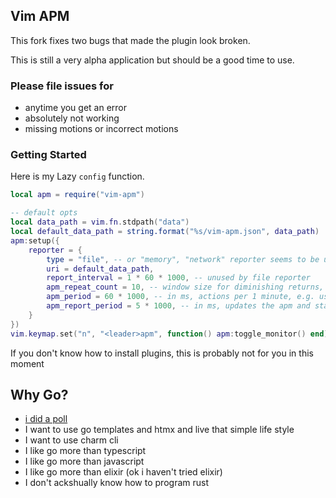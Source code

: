 
## Vim APM
This fork fixes two bugs that made the plugin look broken.

This is still a very alpha application but should be a good time to use.

### Please file issues for
* anytime you get an error
* absolutely not working
* missing motions or incorrect motions

### Getting Started
Here is my Lazy `config` function.

```lua
local apm = require("vim-apm")

-- default opts
local data_path = vim.fn.stdpath("data")
local default_data_path = string.format("%s/vim-apm.json", data_path)
apm:setup({
    reporter = {
        type = "file", -- or "memory", "network" reporter seems to be unfinished
        uri = default_data_path,
        report_interval = 1 * 60 * 1000, -- unused by file reporter
        apm_repeat_count = 10, -- window size for diminishing returns, i.e. higher -> less diminishing returns on repeated motions
        apm_period = 60 * 1000, -- in ms, actions per 1 minute, e.g. use 5*60*1000 for actions per 5 minute period
        apm_report_period = 5 * 1000, -- in ms, updates the apm and stats with a period of this amount
    }
})
vim.keymap.set("n", "<leader>apm", function() apm:toggle_monitor() end)
```

If you don't know how to install plugins, this is probably not for you in this
moment

## Why Go?
* [i did a poll](https://twitter.com/ThePrimeagen/status/1745166587781349888)
* I want to use go templates and htmx and live that simple life style
* I want to use charm cli
* I like go more than typescript
* I like go more than javascript
* I like go more than elixir (ok i haven't tried elixir)
* I don't ackshually know how to program rust

